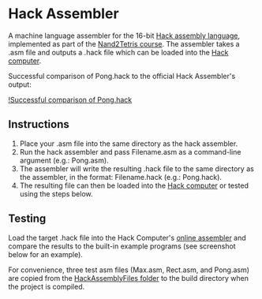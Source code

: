 # Hack Assembler

A machine language assembler for the 16-bit [Hack assembly language](https://en.wikipedia.org/wiki/Hack_computer#Assembly_language),
implemented as part of the [Nand2Tetris course](https://www.nand2tetris.org/). The assembler takes a .asm file and outputs a .hack file which 
can be loaded into the [Hack computer](https://nand2tetris.github.io/web-ide/cpu).

Successful comparison of Pong.hack to the official Hack Assembler's output:

[!Successful comparison of Pong.hack](screenshots/successful-comparison-pong.png?raw=true)

## Instructions

1. Place your .asm file into the same directory as the hack assembler.
2. Run the hack assembler and pass Filename.asm as a command-line argument (e.g.: Pong.asm).
3. The assembler will write the resulting .hack file to the same directory as the assembler, in the format: Filename.hack
(e.g.: Pong.hack).
4. The resulting file can then be loaded into the [Hack computer](https://nand2tetris.github.io/web-ide/cpu) or tested
using the steps below.

## Testing

Load the target .hack file into the Hack Computer's [online assembler](https://nand2tetris.github.io/web-ide/asm)
and compare the results to the built-in example programs (see screenshot below for an example). 

For convenience, three test asm files (Max.asm, Rect.asm, and Pong.asm) are copied from the 
[HackAssemblyFiles folder](/HackAssemblyFiles) to the build directory when the project is compiled.